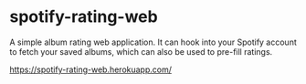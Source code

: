 # spotify-rating-web

A simple album rating web application. It can hook into your Spotify account to fetch your saved albums, which can also be used to pre-fill ratings.

https://spotify-rating-web.herokuapp.com/
